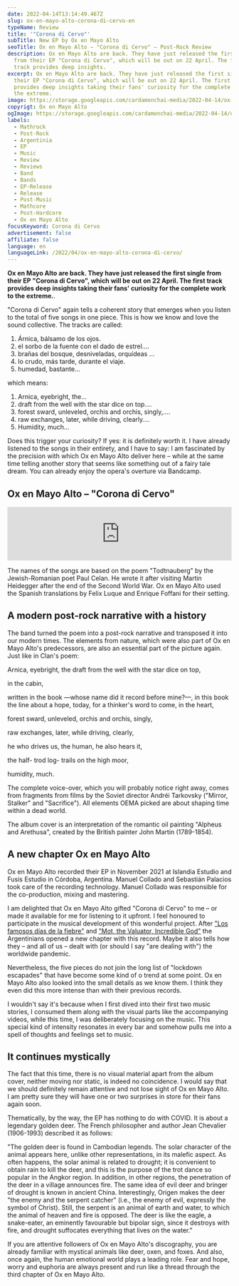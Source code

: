 ```yaml
---
date: 2022-04-14T13:14:49.467Z
slug: ox-en-mayo-alto-corona-di-cervo-en
typeName: Review
title: '"Corona di Cervo"'
subTitle: New EP by Ox en Mayo Alto
seoTitle: Ox en Mayo Alto – "Corona di Cervo" – Post-Rock Review
description: Ox en Mayo Alto are back. They have just released the first single
  from their EP "Corona di Cervo", which will be out on 22 April. The first
  track provides deep insights.
excerpt: Ox en Mayo Alto are back. They have just released the first single from
  their EP "Corona di Cervo", which will be out on 22 April. The first track
  provides deep insights taking their fans' curiosity for the complete work to
  the extreme.
image: https://storage.googleapis.com/cardamonchai-media/2022-04-14/ox-en-mayo-alto-corona-di-cervo-jpg-imagine-181818_535f5a_1024_768/640.webp
copyrigt: Ox en Mayo Alto
ogImage: https://storage.googleapis.com/cardamonchai-media/2022-04-14/ox-en-mayo-alto-corona-di-cervo-fb-jpg-imagine-181818_404844_1200_628/640.webp
labels:
  - Mathrock
  - Post-Rock
  - Argentinia
  - EP
  - Music
  - Review
  - Reviews
  - Band
  - Bands
  - EP-Release
  - Release
  - Post-Music
  - Mathcore
  - Post-Hardcore
  - Ox en Mayo Alto
focusKeyword: Corona di Cervo
advertisement: false
affiliate: false
language: en
languageLink: /2022/04/ox-en-mayo-alto-corona-di-cervo/
---
```

**Ox en Mayo Alto are back. They have just released the first single from their EP "Corona di Cervo", which will be out on 22 April. The first track provides deep insights taking their fans' curiosity for the complete work to the extreme.**.

"Corona di Cervo" again tells a coherent story that emerges when you listen to the total of five songs in one piece. This is how we know and love the sound collective. The tracks are called:

1. Árnica, bálsamo de los ojos.
2. el sorbo de la fuente con el dado de estrel....
3. brañas del bosque, desniveladas, orquídeas ...
4. lo crudo, más tarde, durante el viaje.
5. humedad, bastante...
 
which means:
 
1. Arnica, eyebright, the...
2. draft from the well with the star dice on top....
3. forest sward, unleveled, orchis and orchis, singly,....
4. raw exchanges, later, while driving, clearly....
5. Humidity, much...

Does this trigger your curiosity? If yes: it is definitely worth it. I have already listened to the songs in their entirety, and I have to say: I am fascinated by the precision with which Ox en Mayo Alto deliver here –  while at the same time telling another story that seems like something out of a fairy tale dream. You can already enjoy the opera's overture via Bandcamp.

## Ox en Mayo Alto – "Corona di Cervo"

<iframe style="border: 0; width: 100%; height: 120px;" src="https://bandcamp.com/EmbeddedPlayer/album=2821923603/size=large/bgcol=ffffff/linkcol=5c9b72/tracklist=false/artwork=small/transparent=true/" seamless><a href="https://oxenMayoalto.bandcamp.com/album/corona-di-cervo">Corona di Cervo by Ox en Mayo Alto</a></iframe>

The names of the songs are based on the poem "Todtnauberg" by the Jewish-Romanian poet Paul Celan. He wrote it after visiting Martin Heidegger after the end of the Second World War. Ox en Mayo Alto used the Spanish translations by Felix Luque and Enrique Foffani for their setting.

## A modern post-rock narrative with a history

The band turned the poem into a post-rock narrative and transposed it into our modern times. The elements from nature, which were also part of Ox en Mayo Alto's predecessors, are also an essential part of the picture again. Just like in Clan's poem:

Arnica, eyebright, the
draft from the well with the
star dice on top,

in the
cabin,

written in the book
—whose name did it record
before mine?—,
in this book
the line about
a hope, today,
for a thinker's
word
to come,
in the heart,

forest sward, unleveled,
orchis and orchis, singly,

raw exchanges, later, while driving,
clearly,

he who drives us, the human,
he also hears it,

the half-
trod log-
trails on the high moor,

humidity,
much.

The complete voice-over, which you will probably notice right away, comes from fragments from films by the Soviet director Andréi Tarkovsky ("Mirror, Stalker" and "Sacrifice"). All elements OEMA picked are about shaping time within a dead world.

The album cover is an interpretation of the romantic oil painting "Alpheus and Arethusa", created by the British painter John Martin (1789-1854).

## A new chapter Ox en Mayo Alto

Ox en Mayo Alto recorded their EP in November 2021 at Islandia Estudio and Fusis Estudio in Córdoba, Argentina. Manuel Collado and Sebastián Palacios took care of the recording technology. Manuel Collado was responsible for the co-production, mixing and mastering.

I am delighted that Ox en Mayo Alto gifted "Corona di Cervo" to me – or made it available for me for listening to it upfront. I feel honoured to participate in the musical development of this wonderful project. After ["Los famosos días de la fiebre"](/2020/09/ox-en-Mayo-alto-los-famosos-dias-de-la-fiebre-review/) and ["Mot, the Valuator, Incredible God"](/2021/09/ox-en-Mayo-alto-mot-the-valuator-incredible-god/) the Argentinians opened a new chapter with this record. Maybe it also tells how they – and all of us – dealt with (or should I say "are dealing with") the worldwide pandemic.

Nevertheless, the five pieces do not join the long list of "lockdown escapades" that have become some kind of o trend at some point. Ox en Mayo Alto also looked into the small details as we know them. I think they even did this more intense than with their previous records.

I wouldn't say it's because when I first dived into their first two music stories, I consumed them along with the visual parts like the accompanying videos, while this time, I was deliberately focusing on the music. This special kind of intensity resonates in every bar and somehow pulls me into a spell of thoughts and feelings set to music.

## It continues mystically

The fact that this time, there is no visual material apart from the album cover, neither moving nor static, is indeed no coincidence. I would say that we should definitely remain attentive and not lose sight of Ox en Mayo Alto. I am pretty sure they will have one or two surprises in store for their fans again soon.

Thematically, by the way, the EP has nothing to do with COVID. It is about a legendary golden deer. The French philosopher and author Jean Chevalier (1906-1993) described it as follows:

"The golden deer is found in Cambodian legends. The solar character of the animal appears here, unlike other representations, in its malefic aspect. As often happens, the solar animal is related to drought; it is convenient to obtain rain to kill the deer, and this is the purpose of the trot dance so popular in the Angkor region. In addition, in other regions, the penetration of the deer in a village announces fire. The same idea of evil deer and bringer of drought is known in ancient China. Interestingly, Origen makes the deer "the enemy and the serpent catcher" (i.e., the enemy of evil, expressly the symbol of Christ). Still, the serpent is an animal of earth and water, to which the animal of heaven and fire is opposed. The deer is like the eagle, a snake-eater, an eminently favourable but bipolar sign, since it destroys with fire, and drought suffocates everything that lives on the water."

If you are attentive followers of Ox en Mayo Alto's discography, you are already familiar with mystical animals like deer, oxen, and foxes. And also, once again, the human emotional world plays a leading role. Fear and hope, worry and euphoria are always present and run like a thread through the third chapter of Ox en Mayo Alto.
